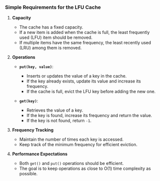 ### **Simple Requirements for the LFU Cache**

1. **Capacity**  
   - The cache has a fixed capacity.  
   - If a new item is added when the cache is full, the least frequently used (LFU) item should be removed.  
   - If multiple items have the same frequency, the least recently used (LRU) among them is removed.

2. **Operations**
   - **`put(key, value)`**:  
     - Inserts or updates the value of a key in the cache.  
     - If the key already exists, update its value and increase its frequency.  
     - If the cache is full, evict the LFU key before adding the new one.

   - **`get(key)`**:  
     - Retrieves the value of a key.  
     - If the key is found, increase its frequency and return the value.  
     - If the key is not found, return `-1`.

3. **Frequency Tracking**
   - Maintain the number of times each key is accessed.  
   - Keep track of the minimum frequency for efficient eviction.

4. **Performance Expectations**  
   - Both `get()` and `put()` operations should be efficient.  
   - The goal is to keep operations as close to O(1) time complexity as possible.
